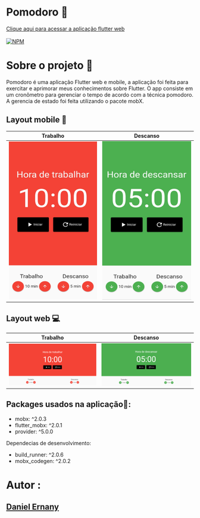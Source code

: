 # Pomodoro :tomato:
[Clique aqui para acessar a aplicação flutter web](https://danielernany.github.io/pomodoro/#/)<br><br>
[![NPM](https://img.shields.io/npm/l/react)](https://github.com/DanielErnany/pomodoro/blob/main/LICENSE) 

# Sobre o projeto :book:



Pomodoro é uma aplicação Flutter web e mobile, a aplicação foi feita para exercitar e aprimorar meus conhecimentos sobre Flutter. O app consiste em um cronômetro para gerenciar o tempo de acordo com a técnica pomodoro. A gerencia de estado foi feita utilizando o pacote mobX.

## Layout mobile :iphone:
|Trabalho|Descanso|
| -------- | -------- |
|![Mobile trabalho](https://github.com/DanielErnany/assets/raw/main/pomodoro/mobile/pomodoroMobileTrabalho.png)|![Mobile descanso](https://github.com/DanielErnany/assets/raw/main/pomodoro/mobile/pomodoroMobileDescanso.png)|
 

## Layout web :computer:
|Trabalho|Descanso|
| -------- | -------- |
|![Web trabalho](https://github.com/DanielErnany/assets/raw/main/pomodoro/web/pomodoroWebTrabalho.png)|![Web descanso](https://github.com/DanielErnany/assets/raw/main/pomodoro/web/pomodoroWebDescanso.png)|


## Packages usados na aplicação:file_folder::
*  mobx: ^2.0.3
*  flutter_mobx: ^2.0.1
*  provider: ^5.0.0
<p> Dependecias de desenvolvimento:</p>

*  build_runner: ^2.0.6
*  mobx_codegen: ^2.0.2

# Autor :


 ## <a href="https://github.com/DanielErnany">Daniel Ernany</a>



